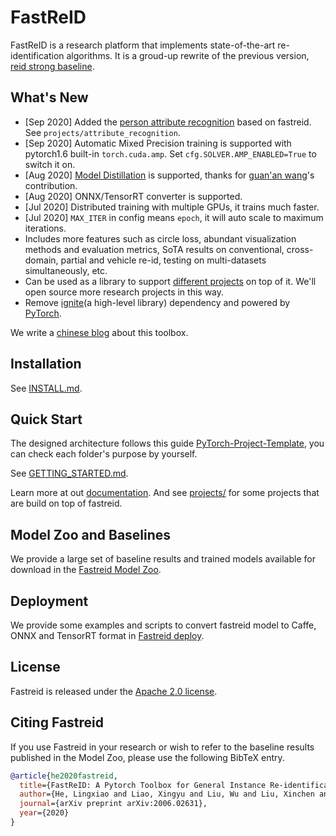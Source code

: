 # FastReID

FastReID is a research platform that implements state-of-the-art re-identification algorithms. It is a groud-up rewrite of the previous version, [reid strong baseline](https://github.com/michuanhaohao/reid-strong-baseline).

## What's New

- [Sep 2020] Added the [person attribute recognition](https://github.com/JDAI-CV/fast-reid/tree/master/projects/attribute_recognition) based on fastreid. See `projects/attribute_recognition`.
- [Sep 2020] Automatic Mixed Precision training is supported with pytorch1.6 built-in `torch.cuda.amp`. Set `cfg.SOLVER.AMP_ENABLED=True` to switch it on.
- [Aug 2020] [Model Distillation](https://github.com/JDAI-CV/fast-reid/tree/master/projects/DistillReID) is supported, thanks for [guan'an wang](https://github.com/wangguanan)'s contribution.
- [Aug 2020] ONNX/TensorRT converter is supported.
- [Jul 2020] Distributed training with multiple GPUs, it trains much faster.
- [Jul 2020] `MAX_ITER` in config means `epoch`, it will auto scale to maximum iterations.
- Includes more features such as circle loss, abundant visualization methods and evaluation metrics, SoTA results on conventional, cross-domain, partial and vehicle re-id, testing on multi-datasets simultaneously, etc.
- Can be used as a library to support [different projects](https://github.com/JDAI-CV/fast-reid/tree/master/projects) on top of it. We'll open source more research projects in this way.
- Remove [ignite](https://github.com/pytorch/ignite)(a high-level library) dependency and powered by [PyTorch](https://pytorch.org/).

We write a [chinese blog](https://l1aoxingyu.github.io/blogpages/reid/2020/05/29/fastreid.html) about this toolbox.

## Installation

See [INSTALL.md](https://github.com/JDAI-CV/fast-reid/blob/master/docs/INSTALL.md).

## Quick Start

The designed architecture follows this guide [PyTorch-Project-Template](https://github.com/L1aoXingyu/PyTorch-Project-Template), you can check each folder's purpose by yourself.

See [GETTING_STARTED.md](https://github.com/JDAI-CV/fast-reid/blob/master/docs/GETTING_STARTED.md).

Learn more at out [documentation](). And see [projects/](https://github.com/JDAI-CV/fast-reid/tree/master/projects) for some projects that are build on top of fastreid.

## Model Zoo and Baselines

We provide a large set of baseline results and trained models available for download in the [Fastreid Model Zoo](https://github.com/JDAI-CV/fast-reid/blob/master/docs/MODEL_ZOO.md).

## Deployment

We provide some examples and scripts to convert fastreid model to Caffe, ONNX and TensorRT format in [Fastreid deploy](https://github.com/JDAI-CV/fast-reid/blob/master/tools/deploy).

## License

Fastreid is released under the [Apache 2.0 license](https://github.com/JDAI-CV/fast-reid/blob/master/LICENSE).

## Citing Fastreid

If you use Fastreid in your research or wish to refer to the baseline results published in the Model Zoo, please use the following BibTeX entry.

```BibTeX
@article{he2020fastreid,
  title={FastReID: A Pytorch Toolbox for General Instance Re-identification},
  author={He, Lingxiao and Liao, Xingyu and Liu, Wu and Liu, Xinchen and Cheng, Peng and Mei, Tao},
  journal={arXiv preprint arXiv:2006.02631},
  year={2020}
}
```
